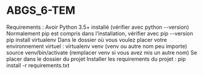 # ABGS_6-TEM

Requirements :
Avoir Python 3.5+ installé (vérifier avec python --version)
Normalement pip est compris dans l’installation, vérifier avec pip --version
pip install virtualenv
Dans le dossier où vous voulez placer votre environnement virtuel : virtualenv venv (venv ou autre
nom peu importe)
source venv/bin/activate (remplacer venv si vous avez mis un autre nom)
Se placer dans le dossier du projet
Installer les requirements du projet : pip install -r requirements.txt
